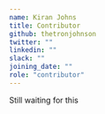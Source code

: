 ```yaml
---
name: Kiran Johns
title: Contributor
github: thetronjohnson
twitter: ""
linkedin: ""
slack: ""
joining_date: ""
role: "contributor"
---
```


Still waiting for this
